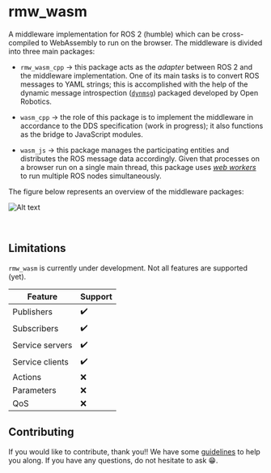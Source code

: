 # rmw_wasm

A middleware implementation for ROS 2 (humble) which can be cross-compiled to WebAssembly to run on the browser. The middleware is divided into three main packages:

- `rmw_wasm_cpp` $\rightarrow$ this package acts as the *adapter* between ROS 2 and the middleware implementation. One of its main tasks is to convert ROS messages to YAML strings; this is accomplished with the help of the dynamic message introspection ([`dynmsg`](https://github.com/osrf/dynamic_message_introspection)) packaged developed by Open Robotics.

- `wasm_cpp` $\rightarrow$ the role of this package is to implement the middleware in accordance to the DDS specification (work in progress); it also  functions as the bridge to JavaScript modules.

- `wasm_js` $\rightarrow$ this package manages the participating entities and distributes the ROS message data accordingly. Given that processes on a browser run on a single main thread, this package uses [*web workers*](https://developer.mozilla.org/en-US/docs/Web/API/Web_Workers_API/Using_web_workers) to run multiple ROS nodes simultaneously.

The figure below represents an overview of the middleware packages:

![Alt text](docs/images/structure_gray.png)

<br>

## Limitations

`rmw_wasm` is currently under development. Not all features are supported (yet).

| Feature         | Support   |
|-----------------|-----------|
| Publishers      | ✔️        |
| Subscribers     | ✔️        |
| Service servers | ✔️        |
| Service clients | ✔️        |
| Actions         | ❌        |
| Parameters      | ❌        |
| QoS             | ❌        |


## Contributing

If you would like to contribute, thank you!! We have some [guidelines](https://github.com/ihuicatl/rmw_wasm/blob/main/CONTRIBUTING.md) to help you along. If you have any questions, do not hesitate to ask 😁.
